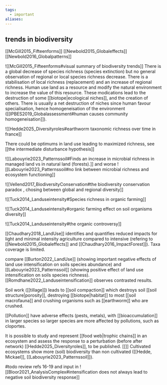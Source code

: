 ```yaml
---
tags:
  - important
aliases:
---
```

## trends in biodiversity
[[McGill2015_Fifteenforms]]
[[Newbold2015_Globaleffects]]
[[Newbold2016_Globalpatterns]]

![[McGill2015_Fifteenforms#visual summary of biodiversity trends]]
There is a global decrease of species richness (species extinction) but no general observation of regional or local species richness decrease. There is a stabilisation of local richness (replacement) and an increase of regional richness.
Human use land as a resource and modify the natural environment to increase the value of this resource. These modications lead to the destruction of some [[biotope|ecological niches]], and the creation of others. There is usually a net destruction of niches since human favour specialisation, hence homogeneisation of the environment ([[IPBES2019_Globalassessment#human causes community homogeneisation]]).

![[Hedde2025_Diversityroles#earthworm taxonomic richness over time in france]]

There could be optimums in land use leading to maximized richness, see [[the intermediate disturbance hypothesis]]

![[Labouyrie2023_Patternssoil#Finds an increase in microbial richness in managed land vs in natural land (forests).]]
and worse
![[Labouyrie2023_Patternssoil#no link between microbial richness and ecosystem functioning]]

![[Vellend2017_BiodiversityConservation#the biodiversity conservation paradox , chosing between global and regional diversity]]

![[Tuck2014_Landuseintensity#Species richness in organic farming]]

![[Tuck2014_Landuseintensity#organic farming effect on soil organisms diversity]]

![[Tuck2014_Landuseintensity#the organic controversy]]

[[Chaudhary2018_LandUse]] identifies and quantifies reduced impacts for light and minimal intensity agriculture compared to intensive (refering to [[Newbold2015_Globaleffects]] and [[Chaudhary2016_ImpactForest]]). Taxa coverage is limited.

compare [[Burton2022_LandUse]] (showing important negative effects of land use intensification on soils species abundance) and [[Labouyrie2023_Patternssoil]] (showing positive effect of land use intensification on soils species richness).
[[Romdhane2022_Landuseintensification]] observes contrasted results.

Soil work ([[tillage]]) leads to [[soil compaction]] which destroys soil [[soil structure|porosity]], destroying [[biotope|habitat]] to most [[soil macrofauna]] and crushing organisms such as [[earthworm]] who are crushed.

[[Pollution]] have adverse effects (pests, metals), with [[bioaccumulation]] in larger species so larger species are more affected by pollutions, such as cloportes.

It is possible to study and represent [[food web|trophic chains]] in an ecosystem and assess the response to a perturbation (before after network) [[Hedde2025_Diversityroles]], to be published.
[[]]
Cultivated ecosystems show more (soil) biodiversity than non cultivated ([[Hedde, Mickael]], [[Labouyrie2023_Patternssoil]]).

#todo review refs 16-19 and input in
![[Bloor2021_AnalysisComplex#intensification does not always lead to negative soil biodiversity response]]


